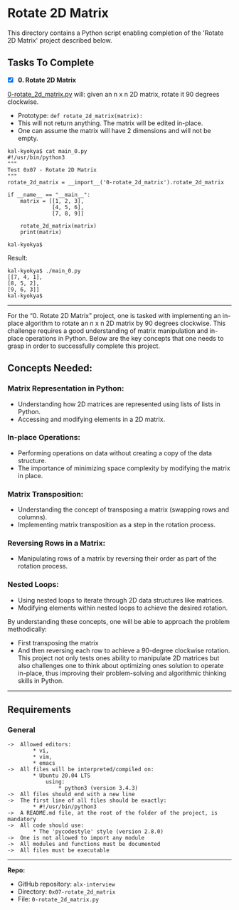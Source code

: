 # Rotate 2D Matrix

This directory contains a Python script enabling completion of the 'Rotate 2D Matrix' project described below.

## Tasks To Complete
+ [x] **0. Rotate 2D Matrix**

[0-rotate_2d_matrix.py](https://github.com/kal-kyokya/alx-interview/tree/main/0x07-rotate_2d_matrix) will: given an n x n 2D matrix, rotate it 90 degrees clockwise.

* Prototype: ```def rotate_2d_matrix(matrix):```
* This will not return anything. The matrix will be edited in-place.
* One can assume the matrix will have 2 dimensions and will not be empty.

```
kal-kyokya$ cat main_0.py
#!/usr/bin/python3
"""
Test 0x07 - Rotate 2D Matrix
"""
rotate_2d_matrix = __import__('0-rotate_2d_matrix').rotate_2d_matrix

if __name__ == "__main__":
    matrix = [[1, 2, 3],
              [4, 5, 6],
              [7, 8, 9]]

    rotate_2d_matrix(matrix)
    print(matrix)

kal-kyokya$
```
Result:
```
kal-kyokya$ ./main_0.py
[[7, 4, 1],
[8, 5, 2],
[9, 6, 3]]
kal-kyokya$
```

---

For the “0. Rotate 2D Matrix” project, one is tasked with implementing an in-place algorithm to rotate an n x n 2D matrix by 90 degrees clockwise. This challenge requires a good understanding of matrix manipulation and in-place operations in Python. Below are the key concepts that one needs to grasp in order to successfully complete this project.

## Concepts Needed:

### Matrix Representation in Python:
* Understanding how 2D matrices are represented using lists of lists in Python.
* Accessing and modifying elements in a 2D matrix.

### In-place Operations:
* Performing operations on data without creating a copy of the data structure.
* The importance of minimizing space complexity by modifying the matrix in place.

### Matrix Transposition:
* Understanding the concept of transposing a matrix (swapping rows and columns).
* Implementing matrix transposition as a step in the rotation process.

### Reversing Rows in a Matrix:
* Manipulating rows of a matrix by reversing their order as part of the rotation process.

### Nested Loops:
* Using nested loops to iterate through 2D data structures like matrices.
* Modifying elements within nested loops to achieve the desired rotation.

By understanding these concepts, one will be able to approach the problem methodically:
* First transposing the matrix
* And then reversing each row to achieve a 90-degree clockwise rotation.
This project not only tests ones ability to manipulate 2D matrices but also challenges one to think about optimizing ones solution to operate in-place, thus improving their problem-solving and algorithmic thinking skills in Python.

---

## Requirements
### General

	->	Allowed editors:
			* vi,
			* vim,
			* emacs
	->	All files will be interpreted/compiled on:
			* Ubuntu 20.04 LTS
				using:
					* python3 (version 3.4.3)
	->	All files should end with a new line
	->	The first line of all files should be exactly:
			* #!/usr/bin/python3
	->	A README.md file, at the root of the folder of the project, is mandatory
	->	All code should use:
			* The 'pycodestyle' style (version 2.8.0)
	->	One is not allowed to import any module
	->	All modules and functions must be documented
	->	All files must be executable

---

**Repo:**

-   GitHub repository: `alx-interview`
-   Directory: `0x07-rotate_2d_matrix`
-   File: `0-rotate_2d_matrix.py`
